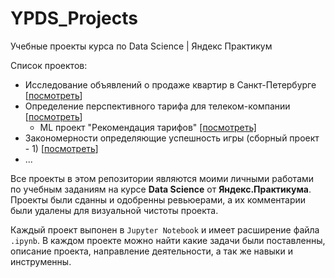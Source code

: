 # YPDS_Projects

Учебные проекты курса по Data Science | Яндекс Практикум

Список проектов:

- Исследование объявлений о продаже квартир в Санкт-Петербурге [[посмотреть](https://github.com/imeleges/YPDS_Projects/tree/main/exploratory_analysis_of_apartments%20)]
- Определение перспективного тарифа для телеком-компании [[посмотреть](https://github.com/imeleges/YPDS_Projects/tree/main/promising_tariff_for_a_telecom_company)]
  - ML проект "Рекомендация тарифов" [[посмотреть]](https://)
- Закономерности определяющие успешность игры (сборный проект - 1) [[посмотреть](https://github.com/imeleges/YPDS_Projects/tree/main/sectional_project)]
- ...

Все проекты в этом репозитории являются моими личными работами по учебным заданиям на курсе **Data Science** от **Яндекс.Практикума**.
Проекты были сданны и одобренны ревьюерами, а их комментарии были удалены для визуальной чистоты проекта.  

Каждый проект выпонен в `Jupyter Notebook` и  имеет расширение файла `.ipynb`. В каждом проекте можно найти какие задачи были поставленны, описание проекта, направление деятельности, а так же навыки и инструменны.
